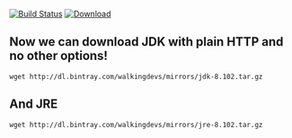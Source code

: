 [![Build Status](https://travis-ci.org/walkingdevs/oraclejdk-mirror.svg?branch=master)](https://travis-ci.org/walkingdevs/oraclejdk-mirror)
[ ![Download](https://api.bintray.com/packages/walkingdevs/mirrors/oraclejdk/images/download.svg) ](https://bintray.com/walkingdevs/mirrors/oraclejdk/_latestVersion)

## Now we can download JDK with plain HTTP and no other options!
    wget http://dl.bintray.com/walkingdevs/mirrors/jdk-8.102.tar.gz

## And JRE
    wget http://dl.bintray.com/walkingdevs/mirrors/jre-8.102.tar.gz